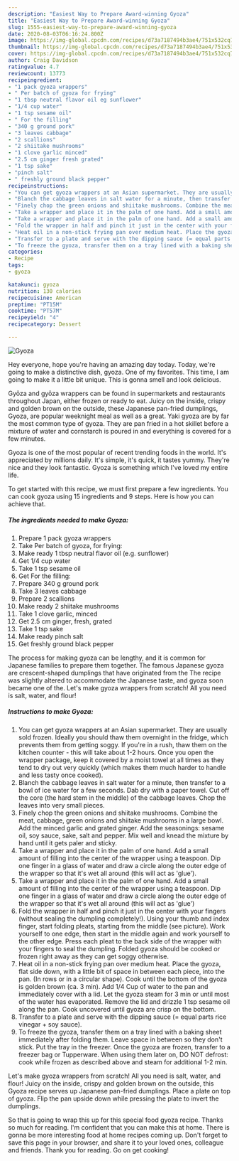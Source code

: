 ```yaml
---
description: "Easiest Way to Prepare Award-winning Gyoza"
title: "Easiest Way to Prepare Award-winning Gyoza"
slug: 1555-easiest-way-to-prepare-award-winning-gyoza
date: 2020-08-03T06:16:24.800Z
image: https://img-global.cpcdn.com/recipes/d73a7187494b3ae4/751x532cq70/gyoza-recipe-main-photo.jpg
thumbnail: https://img-global.cpcdn.com/recipes/d73a7187494b3ae4/751x532cq70/gyoza-recipe-main-photo.jpg
cover: https://img-global.cpcdn.com/recipes/d73a7187494b3ae4/751x532cq70/gyoza-recipe-main-photo.jpg
author: Craig Davidson
ratingvalue: 4.7
reviewcount: 13773
recipeingredient:
- "1 pack gyoza wrappers"
- " Per batch of gyoza for frying"
- "1 tbsp neutral flavor oil eg sunflower"
- "1/4 cup water"
- "1 tsp sesame oil"
- " For the filling"
- "340 g ground pork"
- "3 leaves cabbage"
- "2 scallions"
- "2 shiitake mushrooms"
- "1 clove garlic minced"
- "2.5 cm ginger fresh grated"
- "1 tsp sake"
- "pinch salt"
- " freshly ground black pepper"
recipeinstructions:
- "You can get gyoza wrappers at an Asian supermarket. They are usually sold frozen. Ideally you should thaw them overnight in the fridge, which prevents them from getting soggy. If you&#39;re in a rush, thaw them on the kitchen counter - this will take about 1-2 hours. Once you open the wrapper package, keep it covered by a moist towel at all times as they tend to dry out very quickly (which makes them much harder to handle and less tasty once cooked)."
- "Blanch the cabbage leaves in salt water for a minute, then transfer to a bowl of ice water for a few seconds. Dab dry with a paper towel. Cut off the core (the hard stem in the middle) of the cabbage leaves. Chop the leaves into very small pieces."
- "Finely chop the green onions and shiitake mushrooms. Combine the meat, cabbage, green onions and shiitake mushrooms in a large bowl. Add the minced garlic and grated ginger. Add the seasonings: sesame oil, soy sauce, sake, salt and pepper. Mix well and knead the mixture by hand until it gets paler and sticky."
- "Take a wrapper and place it in the palm of one hand. Add a small amount of filling into the center of the wrapper using a teaspoon. Dip one finger in a glass of water and draw a circle along the outer edge of the wrapper so that it&#39;s wet all around (this will act as &#39;glue&#39;)."
- "Take a wrapper and place it in the palm of one hand. Add a small amount of filling into the center of the wrapper using a teaspoon. Dip one finger in a glass of water and draw a circle along the outer edge of the wrapper so that it&#39;s wet all around (this will act as &#39;glue&#39;)"
- "Fold the wrapper in half and pinch it just in the center with your fingers (without sealing the dumpling completely!). Using your thumb and index finger, start folding pleats, starting from the middle (see picture). Work yourself to one edge, then start in the middle again and work yourself to the other edge. Press each pleat to the back side of the wrapper with your fingers to seal the dumpling. Folded gyoza should be cooked or frozen right away as they can get soggy otherwise."
- "Heat oil in a non-stick frying pan over medium heat. Place the gyoza, flat side down, with a little bit of space in between each piece, into the pan. (In rows or in a circular shape). Cook until the bottom of the gyoza is golden brown (ca. 3 min). Add 1/4 Cup of water to the pan and immediately cover with a lid. Let the gyoza steam for 3 min or until most of the water has evaporated. Remove the lid and drizzle 1 tsp sesame oil along the pan. Cook uncovered until gyoza are crisp on the bottom."
- "Transfer to a plate and serve with the dipping sauce (= equal parts rice vinegar + soy sauce)."
- "To freeze the gyoza, transfer them on a tray lined with a baking sheet immediately after folding them. Leave space in between so they don&#39;t stick. Put the tray in the freezer. Once the gyoza are frozen, transfer to a freezer bag or Tupperware. When using them later on, DO NOT defrost: cook while frozen as described above and steam for additional 1-2 min."
categories:
- Recipe
tags:
- gyoza

katakunci: gyoza 
nutrition: 130 calories
recipecuisine: American
preptime: "PT15M"
cooktime: "PT57M"
recipeyield: "4"
recipecategory: Dessert

---
```



![Gyoza](https://img-global.cpcdn.com/recipes/d73a7187494b3ae4/751x532cq70/gyoza-recipe-main-photo.jpg)

Hey everyone, hope you're having an amazing day today. Today, we're going to make a distinctive dish, gyoza. One of my favorites. This time, I am going to make it a little bit unique. This is gonna smell and look delicious.

Gyōza and gyōza wrappers can be found in supermarkets and restaurants throughout Japan, either frozen or ready to eat. Juicy on the inside, crispy and golden brown on the outside, these Japanese pan-fried dumplings, Gyoza, are popular weeknight meal as well as a great. Yaki gyoza are by far the most common type of gyoza. They are pan fried in a hot skillet before a mixture of water and cornstarch is poured in and everything is covered for a few minutes.

Gyoza is one of the most popular of recent trending foods in the world. It's appreciated by millions daily. It's simple, it's quick, it tastes yummy. They're nice and they look fantastic. Gyoza is something which I've loved my entire life.


To get started with this recipe, we must first prepare a few ingredients. You can cook gyoza using 15 ingredients and 9 steps. Here is how you can achieve that.

<!--inarticleads1-->

##### The ingredients needed to make Gyoza:

1. Prepare 1 pack gyoza wrappers
1. Take  Per batch of gyoza, for frying:
1. Make ready 1 tbsp neutral flavor oil (e.g. sunflower)
1. Get 1/4 cup water
1. Take 1 tsp sesame oil
1. Get  For the filling:
1. Prepare 340 g ground pork
1. Take 3 leaves cabbage
1. Prepare 2 scallions
1. Make ready 2 shiitake mushrooms
1. Take 1 clove garlic, minced
1. Get 2.5 cm ginger, fresh, grated
1. Take 1 tsp sake
1. Make ready pinch salt
1. Get  freshly ground black pepper


The process for making gyoza can be lengthy, and it is common for Japanese families to prepare them together. The famous Japanese gyoza are crescent-shaped dumplings that have originated from the The recipe was slightly altered to accommodate the Japanese taste, and gyoza soon became one of the. Let&#39;s make gyoza wrappers from scratch! All you need is salt, water, and flour! 

<!--inarticleads2-->

##### Instructions to make Gyoza:

1. You can get gyoza wrappers at an Asian supermarket. They are usually sold frozen. Ideally you should thaw them overnight in the fridge, which prevents them from getting soggy. If you&#39;re in a rush, thaw them on the kitchen counter - this will take about 1-2 hours. Once you open the wrapper package, keep it covered by a moist towel at all times as they tend to dry out very quickly (which makes them much harder to handle and less tasty once cooked).
1. Blanch the cabbage leaves in salt water for a minute, then transfer to a bowl of ice water for a few seconds. Dab dry with a paper towel. Cut off the core (the hard stem in the middle) of the cabbage leaves. Chop the leaves into very small pieces.
1. Finely chop the green onions and shiitake mushrooms. Combine the meat, cabbage, green onions and shiitake mushrooms in a large bowl. Add the minced garlic and grated ginger. Add the seasonings: sesame oil, soy sauce, sake, salt and pepper. Mix well and knead the mixture by hand until it gets paler and sticky.
1. Take a wrapper and place it in the palm of one hand. Add a small amount of filling into the center of the wrapper using a teaspoon. Dip one finger in a glass of water and draw a circle along the outer edge of the wrapper so that it&#39;s wet all around (this will act as &#39;glue&#39;).
1. Take a wrapper and place it in the palm of one hand. Add a small amount of filling into the center of the wrapper using a teaspoon. Dip one finger in a glass of water and draw a circle along the outer edge of the wrapper so that it&#39;s wet all around (this will act as &#39;glue&#39;)
1. Fold the wrapper in half and pinch it just in the center with your fingers (without sealing the dumpling completely!). Using your thumb and index finger, start folding pleats, starting from the middle (see picture). Work yourself to one edge, then start in the middle again and work yourself to the other edge. Press each pleat to the back side of the wrapper with your fingers to seal the dumpling. Folded gyoza should be cooked or frozen right away as they can get soggy otherwise.
1. Heat oil in a non-stick frying pan over medium heat. Place the gyoza, flat side down, with a little bit of space in between each piece, into the pan. (In rows or in a circular shape). Cook until the bottom of the gyoza is golden brown (ca. 3 min). Add 1/4 Cup of water to the pan and immediately cover with a lid. Let the gyoza steam for 3 min or until most of the water has evaporated. Remove the lid and drizzle 1 tsp sesame oil along the pan. Cook uncovered until gyoza are crisp on the bottom.
1. Transfer to a plate and serve with the dipping sauce (= equal parts rice vinegar + soy sauce).
1. To freeze the gyoza, transfer them on a tray lined with a baking sheet immediately after folding them. Leave space in between so they don&#39;t stick. Put the tray in the freezer. Once the gyoza are frozen, transfer to a freezer bag or Tupperware. When using them later on, DO NOT defrost: cook while frozen as described above and steam for additional 1-2 min.


Let&#39;s make gyoza wrappers from scratch! All you need is salt, water, and flour! Juicy on the inside, crispy and golden brown on the outside, this Gyoza recipe serves up Japanese pan-fried dumplings. Place a plate on top of gyoza. Flip the pan upside down while pressing the plate to invert the dumplings. 

So that is going to wrap this up for this special food gyoza recipe. Thanks so much for reading. I'm confident that you can make this at home. There is gonna be more interesting food at home recipes coming up. Don't forget to save this page in your browser, and share it to your loved ones, colleague and friends. Thank you for reading. Go on get cooking!
